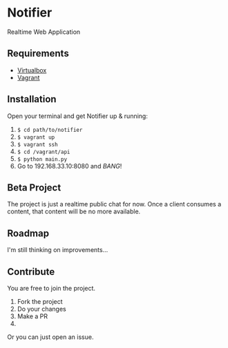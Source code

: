 # Notifier

Realtime Web Application

## Requirements
- [Virtualbox](https://www.virtualbox.org/)
- [Vagrant](https://www.vagrantup.com/)

## Installation
Open your terminal and get Notifier up & running:

1. `$ cd path/to/notifier`
2. `$ vagrant up`
3. `$ vagrant ssh`
4. `$ cd /vagrant/api`
5. `$ python main.py`
6. Go to 192.168.33.10:8080 and *BANG*!

## Beta Project
The project is just a realtime public chat for now.
Once a client consumes a content, that content will be no more available.

## Roadmap
I'm still thinking on improvements...

## Contribute
You are free to join the project.
1. Fork the project
2. Do your changes
3. Make a PR
4. 
Or you can just open an issue.

